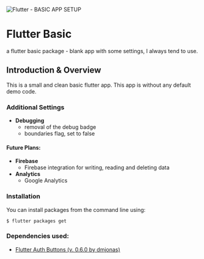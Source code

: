 ![Flutter - BASIC APP SETUP](https://i.imgur.com/rO90zGP.jpg)

# Flutter Basic
 a flutter basic package - blank app with some settings, I always tend to use.

## Introduction & Overview

This is a small and clean basic flutter app. This app is without any default demo code.

### Additional Settings

- **Debugging**
    - removal of the debug badge
    - boundaries flag, set to false

#### Future Plans: 

- **Firebase**
  - Firebase integration for writing, reading and deleting data
- **Analytics**
  - Google Analytics
     
### Installation
You can install packages from the command line using: 

`$ flutter packages get`

### Dependencies used:

- [Flutter Auth Buttons (v. 0.6.0 by dmjonas)](https://pub.dev/packages/flutter_auth_buttons)